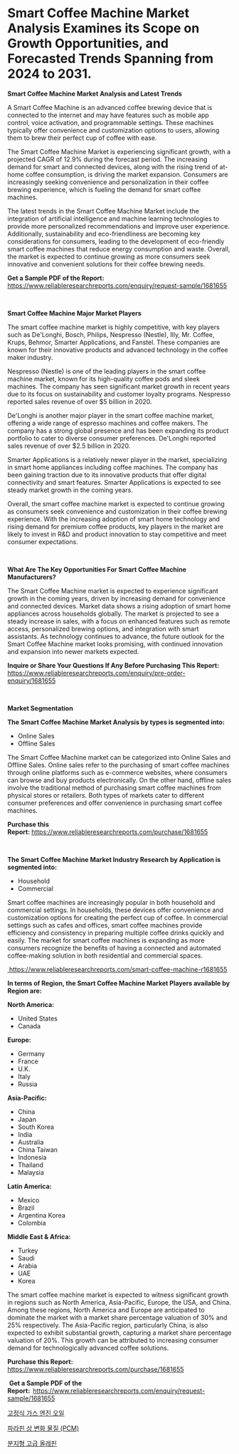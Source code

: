 <p><h1>Smart Coffee Machine Market Analysis Examines its Scope on Growth Opportunities, and Forecasted Trends Spanning from 2024 to 2031.</h1></p><p><strong>Smart Coffee Machine Market Analysis and Latest Trends</strong></p>
<p><p>A Smart Coffee Machine is an advanced coffee brewing device that is connected to the internet and may have features such as mobile app control, voice activation, and programmable settings. These machines typically offer convenience and customization options to users, allowing them to brew their perfect cup of coffee with ease.</p><p>The Smart Coffee Machine Market is experiencing significant growth, with a projected CAGR of 12.9% during the forecast period. The increasing demand for smart and connected devices, along with the rising trend of at-home coffee consumption, is driving the market expansion. Consumers are increasingly seeking convenience and personalization in their coffee brewing experience, which is fueling the demand for smart coffee machines.</p><p>The latest trends in the Smart Coffee Machine Market include the integration of artificial intelligence and machine learning technologies to provide more personalized recommendations and improve user experience. Additionally, sustainability and eco-friendliness are becoming key considerations for consumers, leading to the development of eco-friendly smart coffee machines that reduce energy consumption and waste. Overall, the market is expected to continue growing as more consumers seek innovative and convenient solutions for their coffee brewing needs.</p></p>
<p><strong>Get a Sample PDF of the Report:&nbsp;</strong> <a href="https://www.reliableresearchreports.com/enquiry/request-sample/1681655">https://www.reliableresearchreports.com/enquiry/request-sample/1681655</a></p>
<p>&nbsp;</p>
<p><strong>Smart Coffee Machine Major Market Players</strong></p>
<p><p>The smart coffee machine market is highly competitive, with key players such as De'Longhi, Bosch, Philips, Nespresso (Nestle), Illy, Mr. Coffee, Krups, Behmor, Smarter Applications, and Fanstel. These companies are known for their innovative products and advanced technology in the coffee maker industry.</p><p>Nespresso (Nestle) is one of the leading players in the smart coffee machine market, known for its high-quality coffee pods and sleek machines. The company has seen significant market growth in recent years due to its focus on sustainability and customer loyalty programs. Nespresso reported sales revenue of over $5 billion in 2020.</p><p>De'Longhi is another major player in the smart coffee machine market, offering a wide range of espresso machines and coffee makers. The company has a strong global presence and has been expanding its product portfolio to cater to diverse consumer preferences. De'Longhi reported sales revenue of over $2.5 billion in 2020.</p><p>Smarter Applications is a relatively newer player in the market, specializing in smart home appliances including coffee machines. The company has been gaining traction due to its innovative products that offer digital connectivity and smart features. Smarter Applications is expected to see steady market growth in the coming years.</p><p>Overall, the smart coffee machine market is expected to continue growing as consumers seek convenience and customization in their coffee brewing experience. With the increasing adoption of smart home technology and rising demand for premium coffee products, key players in the market are likely to invest in R&D and product innovation to stay competitive and meet consumer expectations.</p></p>
<p>&nbsp;</p>
<p><strong>What Are The Key Opportunities For Smart Coffee Machine Manufacturers?</strong></p>
<p><p>The Smart Coffee Machine market is expected to experience significant growth in the coming years, driven by increasing demand for convenience and connected devices. Market data shows a rising adoption of smart home appliances across households globally. The market is projected to see a steady increase in sales, with a focus on enhanced features such as remote access, personalized brewing options, and integration with smart assistants. As technology continues to advance, the future outlook for the Smart Coffee Machine market looks promising, with continued innovation and expansion into newer markets expected.</p></p>
<p><strong>Inquire or Share Your Questions If Any Before Purchasing This Report:</strong> <a href="https://www.reliableresearchreports.com/enquiry/pre-order-enquiry/1681655">https://www.reliableresearchreports.com/enquiry/pre-order-enquiry/1681655</a></p>
<p>&nbsp;</p>
<p><strong>Market Segmentation</strong></p>
<p><strong>The Smart Coffee Machine Market Analysis by types is segmented into:</strong></p>
<p><ul><li>Online Sales</li><li>Offline Sales</li></ul></p>
<p><p>The Smart Coffee Machine market can be categorized into Online Sales and Offline Sales. Online sales refer to the purchasing of smart coffee machines through online platforms such as e-commerce websites, where consumers can browse and buy products electronically. On the other hand, offline sales involve the traditional method of purchasing smart coffee machines from physical stores or retailers. Both types of markets cater to different consumer preferences and offer convenience in purchasing smart coffee machines.</p></p>
<p><strong>Purchase this Report:&nbsp;</strong><a href="https://www.reliableresearchreports.com/purchase/1681655">https://www.reliableresearchreports.com/purchase/1681655</a></p>
<p>&nbsp;</p>
<p><strong>The Smart Coffee Machine Market Industry Research by Application is segmented into:</strong></p>
<p><ul><li>Household</li><li>Commercial</li></ul></p>
<p><p>Smart coffee machines are increasingly popular in both household and commercial settings. In households, these devices offer convenience and customization options for creating the perfect cup of coffee. In commercial settings such as cafes and offices, smart coffee machines provide efficiency and consistency in preparing multiple coffee drinks quickly and easily. The market for smart coffee machines is expanding as more consumers recognize the benefits of having a connected and automated coffee-making solution in both residential and commercial spaces.</p></p>
<p><a href="https://www.reliableresearchreports.com/smart-coffee-machine-r1681655">&nbsp;https://www.reliableresearchreports.com/smart-coffee-machine-r1681655</a></p>
<p><strong>In terms of Region, the Smart Coffee Machine Market Players available by Region are:</strong></p>
<p>
    <p> <strong> North America: </strong>
        <ul>
            <li>United States</li>
            <li>Canada</li>
        </ul>
        </p> 
    <p> <strong> Europe: </strong>
        <ul>
            <li>Germany</li>
            <li>France</li>
            <li>U.K.</li>
            <li>Italy</li>
            <li>Russia</li>
        </ul>
        </p> 
    <p> <strong> Asia-Pacific: </strong>
        <ul>
            <li>China</li>
            <li>Japan</li>
            <li>South Korea</li>
            <li>India</li>
            <li>Australia</li>
            <li>China Taiwan</li>
            <li>Indonesia</li>
            <li>Thailand</li>
            <li>Malaysia</li>
        </ul>
        </p> 
    <p> <strong> Latin America: </strong>
        <ul>
            <li>Mexico</li>
            <li>Brazil</li>
            <li>Argentina Korea</li>
            <li>Colombia</li>
        </ul>
        </p> 
    <p> <strong> Middle East & Africa: </strong>
        <ul>
            <li>Turkey</li>
            <li>Saudi</li>
            <li>Arabia</li>
            <li>UAE</li>
            <li>Korea</li>
        </ul>
    </p>
    </p>
<p><p>The smart coffee machine market is expected to witness significant growth in regions such as North America, Asia-Pacific, Europe, the USA, and China. Among these regions, North America and Europe are anticipated to dominate the market with a market share percentage valuation of 30% and 25% respectively. The Asia-Pacific region, particularly China, is also expected to exhibit substantial growth, capturing a market share percentage valuation of 20%. This growth can be attributed to increasing consumer demand for technologically advanced coffee solutions.</p></p>
<p><strong>Purchase this Report: </strong><a href="https://www.reliableresearchreports.com/purchase/1681655">https://www.reliableresearchreports.com/purchase/1681655</a></p>
<p>&nbsp;<strong>Get a Sample PDF of the Report:&nbsp;&nbsp;</strong><a href="https://www.reliableresearchreports.com/enquiry/request-sample/1681655">https://www.reliableresearchreports.com/enquiry/request-sample/1681655</a></p>
<p><strong></strong></p>
<p><p><a href="https://github.com/rifqimuhammad018/Market-Research-Report-List-1/blob/main/367284892076.md">고정식 가스 엔진 오일</a></p><p><a href="https://github.com/courtney23pratt/Market-Research-Report-List-1/blob/main/318485292077.md">파라핀 상 변화 물질 (PCM)</a></p><p><a href="https://github.com/HarrisonKitto2022/Market-Research-Report-List-1/blob/main/496226692078.md">분지형 고급 올레핀</a></p></p>